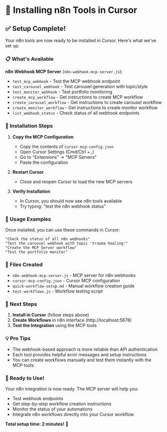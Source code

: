 # 🚀 Installing n8n Tools in Cursor

## ✅ **Setup Complete!**

Your n8n tools are now ready to be installed in Cursor. Here's what we've set up:

### **📋 What's Available**

**n8n Webhook MCP Server** (`n8n-webhook-mcp-server.js`):
- `test_mcp_webhook` - Test the MCP webhook endpoint
- `test_carousel_webhook` - Test carousel generation with topic/style
- `test_monitor_webhook` - Test portfolio monitoring
- `create_mcp_workflow` - Get instructions to create MCP workflow
- `create_carousel_workflow` - Get instructions to create carousel workflow
- `create_monitor_workflow` - Get instructions to create monitor workflow
- `list_webhook_status` - Check status of all webhook endpoints

### **🔧 Installation Steps**

1. **Copy the MCP Configuration**
   - Copy the contents of `cursor-mcp-config.json`
   - Open Cursor Settings (Cmd/Ctrl + ,)
   - Go to "Extensions" → "MCP Servers"
   - Paste the configuration

2. **Restart Cursor**
   - Close and reopen Cursor to load the new MCP servers

3. **Verify Installation**
   - In Cursor, you should now see n8n tools available
   - Try typing: "test the n8n webhook status"

### **🎯 Usage Examples**

Once installed, you can use these commands in Cursor:

```
"Check the status of all n8n webhooks"
"Test the carousel webhook with topic 'trauma healing'"
"Create the MCP Server workflow"
"Test the portfolio monitor"
```

### **📁 Files Created**

- `n8n-webhook-mcp-server.js` - MCP server for n8n webhooks
- `cursor-mcp-config.json` - Cursor MCP configuration
- `quick-workflow-setup.md` - Manual workflow creation guide
- `test-workflows.js` - Workflow testing script

### **🔗 Next Steps**

1. **Install in Cursor** (follow steps above)
2. **Create Workflows** in n8n interface (http://localhost:5678)
3. **Test the Integration** using the MCP tools

### **💡 Pro Tips**

- The webhook-based approach is more reliable than API authentication
- Each tool provides helpful error messages and setup instructions
- You can create workflows manually and test them instantly with the MCP tools

### **🎉 Ready to Use!**

Your n8n integration is now ready. The MCP server will help you:
- Test webhook endpoints
- Get step-by-step workflow creation instructions
- Monitor the status of your automations
- Integrate n8n workflows directly into your Cursor workflow

**Total setup time: 2 minutes!** 🚀 